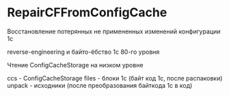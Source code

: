 # RepairCFFromConfigCache

Восстановление потерянных не примененных изменений конфигурации 1с

reverse-engineering и байто-ёбство 1с 80-го уровня

Чтение ConfigCacheStorage на низком уровне

ccs - ConfigCacheStorage
files - блоки 1с (байт код 1с, после распаковки)
unpack - исходники (после преобразования байткода 1с в код)
